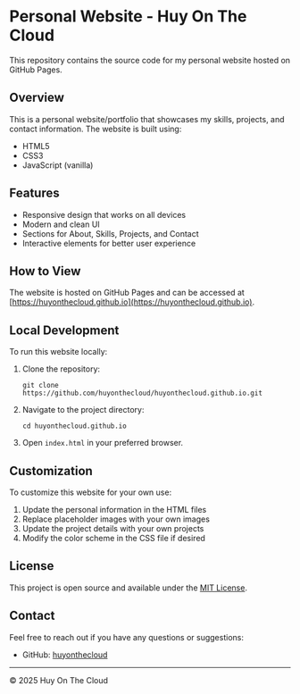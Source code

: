 # Personal Website - Huy On The Cloud

This repository contains the source code for my personal website hosted on GitHub Pages.

## Overview

This is a personal website/portfolio that showcases my skills, projects, and contact information. The website is built using:

- HTML5
- CSS3
- JavaScript (vanilla)

## Features

- Responsive design that works on all devices
- Modern and clean UI
- Sections for About, Skills, Projects, and Contact
- Interactive elements for better user experience

## How to View

The website is hosted on GitHub Pages and can be accessed at [https://huyonthecloud.github.io](https://huyonthecloud.github.io).

## Local Development

To run this website locally:

1. Clone the repository:
   ```
   git clone https://github.com/huyonthecloud/huyonthecloud.github.io.git
   ```

2. Navigate to the project directory:
   ```
   cd huyonthecloud.github.io
   ```

3. Open `index.html` in your preferred browser.

## Customization

To customize this website for your own use:

1. Update the personal information in the HTML files
2. Replace placeholder images with your own images
3. Update the project details with your own projects
4. Modify the color scheme in the CSS file if desired

## License

This project is open source and available under the [MIT License](LICENSE).

## Contact

Feel free to reach out if you have any questions or suggestions:

- GitHub: [huyonthecloud](https://github.com/huyonthecloud)

---

&copy; 2025 Huy On The Cloud
